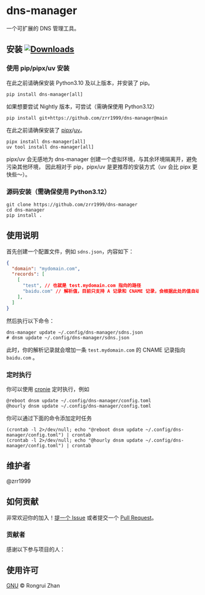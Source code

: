 # dns-manager

一个可扩展的 DNS 管理工具。

## 安装 [![Downloads](https://pepy.tech/badge/dns-manager)](https://pepy.tech/project/dns-manager)

### 使用 pip/pipx/uv 安装

在此之前请确保安装 Python3.10 及以上版本，并安装了 pip。
```shell
pip install dns-manager[all]
```

如果想要尝试 Nightly 版本，可尝试（需确保使用 Python3.12）
```shell
pip install git+https://github.com/zrr1999/dns-manager@main
```

在此之前请确保安装了 [pipx](https://github.com/pypa/pipx)/[uv](https://github.com/astral-sh/uv)。
```shell
pipx install dns-manager[all]
uv tool install dns-manager[all]
```

pipx/uv 会无感地为 dns-manager 创建一个虚拟环境，与其余环境隔离开，避免污染其他环境，
因此相对于 pip，pipx/uv 是更推荐的安装方式（uv 会比 pipx 更快些～）。

### 源码安装（需确保使用 Python3.12）

```shell
git clone https://github.com/zrr1999/dns-manager
cd dns-manager
pip install .
```

## 使用说明
首先创建一个配置文件，例如 `sdns.json`，内容如下：
```json
{
  "domain": "mydomain.com",
  "records": [
    [
      "test", // 也就是 test.mydomain.com 指向的路径
      "baidu.com" // 解析值，目前只支持 A 记录和 CNAME 记录，会根据此处的值自动判断
    ],
  ]
}
```
然后执行以下命令：
```shell
dns-manager update ~/.config/dns-manager/sdns.json
# dnsm update ~/.config/dns-manager/sdns.json
```
此时，你的解析记录就会增加一条 `test.mydomain.com` 的 CNAME 记录指向 `baidu.com` 。

### 定时执行
你可以使用 [cronie](https://github.com/cronie-crond/cronie) 定时执行，例如
```
@reboot dnsm update ~/.config/dns-manager/config.toml
@hourly dnsm update ~/.config/dns-manager/config.toml
```

你可以通过下面的命令添加定时任务
```shell
(crontab -l 2>/dev/null; echo "@reboot dnsm update ~/.config/dns-manager/config.toml") | crontab
(crontab -l 2>/dev/null; echo "@hourly dnsm update ~/.config/dns-manager/config.toml") | crontab
```

## 维护者

@zrr1999

## 如何贡献

非常欢迎你的加入！[提一个 Issue](https://github.com/zrr1999/dns-manager/issues/new) 或者提交一个 [Pull Request](https://github.com/zrr1999/dns-manager/pulls/new)。

### 贡献者

感谢以下参与项目的人：

## 使用许可
[GNU](LICENSE) © Rongrui Zhan
